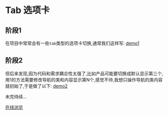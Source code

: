 # Tab 选项卡

## 阶段1

在项目中常常会有一些`tab`类型的选项卡切换,通常我们这样写: [demo1](1/index.html)

## 阶段2

但后来发现,因为代码和需求耦合性太强了,比如产品可能要切换成默认显示第三个,用1的方法需要修改导航的类和内容显示第N个,感觉不帅,我想只操作导航的类内容就初始了,于是做了以下: [demo2](2/index.html)

未完待续...

[在线浏览](http://github.xuexb.com/tab/)

